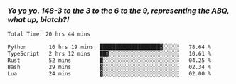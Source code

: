 ### ***Yo yo yo. 148-3 to the 3 to the 6 to the 9, representing the ABQ, what up, biatch?!***

<!--START_SECTION:waka-->

```txt
Total Time: 20 hrs 44 mins

Python       16 hrs 19 mins  ███████████████████▓░░░░░   78.64 %
TypeScript   2 hrs 12 mins   ██▓░░░░░░░░░░░░░░░░░░░░░░   10.61 %
Rust         52 mins         █░░░░░░░░░░░░░░░░░░░░░░░░   04.25 %
Bash         29 mins         ▓░░░░░░░░░░░░░░░░░░░░░░░░   02.34 %
Lua          24 mins         ▓░░░░░░░░░░░░░░░░░░░░░░░░   02.00 %
```

<!--END_SECTION:waka-->

<!--
**AJMC2002/AJMC2002** is a ✨ _special_ ✨ repository because its `README.md` (this file) appears on your GitHub profile.

Here are some ideas to get you started:

- 🔭 I’m currently working on ...
- 🌱 I’m currently learning ...
- 👯 I’m looking to collaborate on ...
- 🤔 I’m looking for help with ...
- 💬 Ask me about ...
- 📫 How to reach me: ...
- 😄 Pronouns: ...
- ⚡ Fun fact: ...
-->

